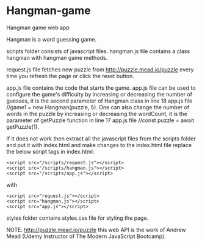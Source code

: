 # Hangman-game
Hangman game web app

Hangman is a word guessing game.

scripts folder consists of javascript files.
hangman.js file contains a class hangman with hangman game methods.

request.js file fetches new puzzle from http://puzzle.mead.io/puzzle every time you refresh the page or click the reset button.

app.js file contains the code that starts the game. app.js file can be used to configure the game's difficulty by increasing or decreasing the number of guesses, it is the second parameter of Hangman class in line 18 app.js file //game1 = new Hangman(puzzle, 5). One can also change the number of words in the puzzle by increasing or decreasing the wordCount, it is the parameter of getPuzzle function in line 17 app.js file //const puzzle = await getPuzzle(1).

If it does not work then extract all the javascript files from the scripts folder and put it with index.html and make changes to the index.html file replace the below script tags in index.html:
    
    <script src="/scripts/request.js"></script>
    <script src="/scripts/hangman.js"></script>
    <script src="/scripts/app.js"></script>
    
with

    <script src="request.js"></script>
    <script src="hangman.js"></script>
    <script src="app.js"></script>
    
styles folder contains styles.css file for styling the page.

NOTE: http://puzzle.mead.io/puzzle this web API is the work of Andrew Mead (Udemy Instructor of The Modern JavaScript Bootcamp).
